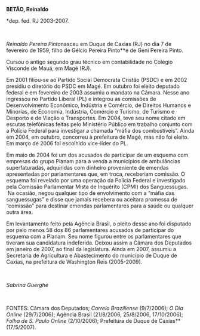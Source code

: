 **BETÃO, Reinaldo**

\*dep. fed. RJ 2003-2007.

 

*Reinaldo Pereira Pinto*nasceu em Duque de Caxias (RJ) no dia 7 de
fevereiro de 1959, filho de Gélcio Pereira Pinto**e de Geni Pereira
Pinto.

Cursou o antigo segundo grau técnico em contabilidade no Colégio
Visconde de Mauá, em Magé (RJ).

Em 2001 filiou-se ao Partido Social Democrata Cristão (PSDC) e em 2002
presidiu o diretório do PSDC em Magé. Em outubro foi eleito deputado
federal e em fevereiro de 2003 assumiu o mandato na Câmara. Nesse ano
ingressou no Partido Liberal (PL) e integrou as comissões de
Desenvolvimento Econômico, Indústria e Comércio, de Direitos Humanos e
Minorias, de Economia, Indústria, Comércio e Turismo, de Turismo e
Desporto e de Viação e Transportes. Em 2004, teve seu nome citado em
escutas telefônicas feitas pelo Ministério Público em trabalho conjunto
com a Polícia Federal para investigar a chamada “máfia dos
combustíveis”. Ainda em 2004, em outubro, concorreu à prefeitura de
Magé, mas não foi eleito. Em março de 2006 foi escolhido vice-líder do
PL.

Em maio de 2004 foi um dos acusados de participar de um esquema com
empresas do grupo Planam para a venda a municípios de ambulâncias
superfaturadas, adquiridas com dinheiro proveniente de emendas
apresentadas por parlamentares que, em troca, receberiam comissão. O
esquema foi revelado por uma operação da Polícia Federal e investigado
pela Comissão Parlamentar Mista de Inquérito (CPMI) dos Sanguessugas.
 Na ocasião, negou qualquer tipo de envolvimento com a “máfia das
sanguessugas” e disse que jamais recebera ou aceitara promessa de
“comissão” para destinar emendas parlamentares para a saúde ou qualquer
outra área.

Em levantamento feito pela Agência Brasil, o pleito desse ano foi
disputado por pelo menos 58 dos 86 parlamentares acusados de participar
do esquema com a Planam. Seu nome figurou entre os parlamentares que
tiveram sua candidatura indeferida. Deixou assim a Câmara dos Deputados
em janeiro de 2007, ao final da legislatura. Ainda em 2007, assumiu a
Secretaria de Agricultura e Abastecimento do município de Duque de
Caxias, na prefeitura de Washington Reis (2005-2009).

 

*Sabrina Guerghe*

 

FONTES: Câmara dos Deputados; *Correio Braziliense* (9/7/2006); *O Dia
Online* (29/7/2006); Agência Brasil (21/8/2006, 25/8/2006, 17/10/2006);
*Folha de S. Paulo Online* (2/10/2006); Prefeitura de Duque de
Caxias**(17/5/2007).
